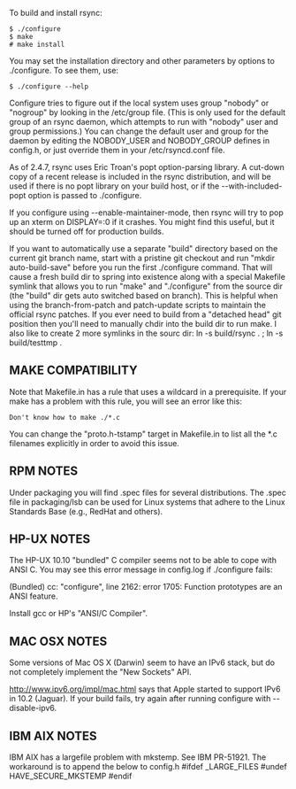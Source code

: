 To build and install rsync:

    $ ./configure
    $ make
    # make install

You may set the installation directory and other parameters by options
to ./configure.  To see them, use:

    $ ./configure --help

Configure tries to figure out if the local system uses group "nobody" or
"nogroup" by looking in the /etc/group file.  (This is only used for the
default group of an rsync daemon, which attempts to run with "nobody"
user and group permissions.)  You can change the default user and group
for the daemon by editing the NOBODY_USER and NOBODY_GROUP defines in
config.h, or just override them in your /etc/rsyncd.conf file.

As of 2.4.7, rsync uses Eric Troan's popt option-parsing library.  A
cut-down copy of a recent release is included in the rsync distribution,
and will be used if there is no popt library on your build host, or if
the --with-included-popt option is passed to ./configure.

If you configure using --enable-maintainer-mode, then rsync will try
to pop up an xterm on DISPLAY=:0 if it crashes.  You might find this
useful, but it should be turned off for production builds.

If you want to automatically use a separate "build" directory based on
the current git branch name, start with a pristine git checkout and run
"mkdir auto-build-save" before you run the first ./configure command.
That will cause a fresh build dir to spring into existence along with a
special Makefile symlink that allows you to run "make" and "./configure"
from the source dir (the "build" dir gets auto switched based on branch).
This is helpful when using the branch-from-patch and patch-update scripts
to maintain the official rsync patches.  If you ever need to build from
a "detached head" git position then you'll need to manually chdir into
the build dir to run make.  I also like to create 2 more symlinks in the
sourc dir:  ln -s build/rsync . ; ln -s build/testtmp .

MAKE COMPATIBILITY
------------------

Note that Makefile.in has a rule that uses a wildcard in a prerequisite.  If
your make has a problem with this rule, you will see an error like this:

    Don't know how to make ./*.c

You can change the "proto.h-tstamp" target in Makefile.in to list all the *.c
filenames explicitly in order to avoid this issue.

RPM NOTES
---------

Under packaging you will find .spec files for several distributions.
The .spec file in packaging/lsb can be used for Linux systems that
adhere to the Linux Standards Base (e.g., RedHat and others).

HP-UX NOTES
-----------

The HP-UX 10.10 "bundled" C compiler seems not to be able to cope with
ANSI C.  You may see this error message in config.log if ./configure
fails:

  (Bundled) cc: "configure", line 2162: error 1705: Function prototypes are an ANSI feature.

Install gcc or HP's "ANSI/C Compiler".

MAC OSX NOTES
-------------

Some versions of Mac OS X (Darwin) seem to have an IPv6 stack, but do
not completely implement the "New Sockets" API.  

<http://www.ipv6.org/impl/mac.html> says that Apple started to support
IPv6 in 10.2 (Jaguar).  If your build fails, try again after running
configure with --disable-ipv6.

IBM AIX NOTES
-------------

IBM AIX has a largefile problem with mkstemp.  See IBM PR-51921.
The workaround is to append the below to config.h
	#ifdef _LARGE_FILES
	#undef HAVE_SECURE_MKSTEMP
	#endif
